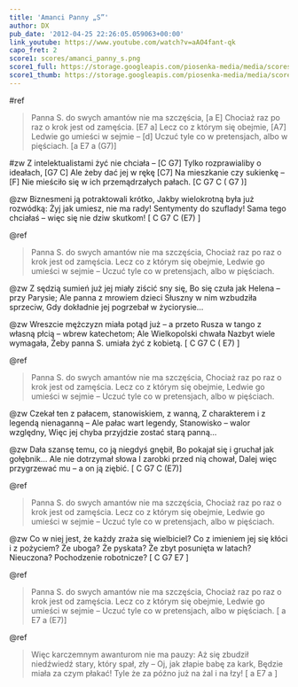 ```yaml
---
title: 'Amanci Panny „S”'
author: DX
pub_date: '2012-04-25 22:26:05.059063+00:00'
link_youtube: https://www.youtube.com/watch?v=aAO4fant-qk
capo_fret: 2
score1: scores/amanci_panny_s.png
score1_full: https://storage.googleapis.com/piosenka-media/media/scores/amanci_panny_s.png
score1_thumb: https://storage.googleapis.com/piosenka-media/media/scores/amanci_panny_s.png.180x0_q85_upscale.jpg
---
```


#ref
>Panna S. do swych amantów nie ma szczęścia, [a E]
>Chociaż raz po raz o krok jest od zamęścia. [E7 a]
>Lecz co z którym się obejmie, [A7]
>Ledwie go umieści w sejmie – [d]
>Uczuć tyle co w pretensjach, albo w pięściach. [a E7 a (G7)]

#zw
Z intelektualistami żyć nie chciała – [C G7]
Tylko rozprawialiby o ideałach, [G7 C]
Ale żeby dać jej w rękę [C7]
Na mieszkanie czy sukienkę – [F]
Nie mieściło się w ich przemądrzałych pałach. [C G7 C ( G7 )]

@zw
Biznesmeni ją potraktowali krótko,
Jakby wielokrotną była już rozwódką:
Żyj jak umiesz, nie ma rady!
Sentymenty do szuflady!
Sama tego chciałaś – więc się nie dziw skutkom! [ C G7 C (E7) ]

@ref
>Panna S. do swych amantów nie ma szczęścia,
>Chociaż raz po raz o krok jest od zamęścia.
>Lecz co z którym się obejmie,
>Ledwie go umieści w sejmie –
>Uczuć tyle co w pretensjach, albo w pięściach.

@zw
Z sędzią sumień już jej miały ziścić sny się,
Bo się czuła jak Helena – przy Parysie;
Ale panna z mrowiem dzieci
Słuszny w nim wzbudziła sprzeciw,
Gdy dokładnie jej pogrzebał w życiorysie…

@zw
Wreszcie mężczyzn miała potąd już – a przeto
Rusza w tango z własną płcią – wbrew katechetom;
Ale Wielkopolski chwała
Nazbyt wiele wymagała,
Żeby panna S. umiała żyć z kobietą. [ C G7 C ( E7) ]

@ref
>Panna S. do swych amantów nie ma szczęścia,
>Chociaż raz po raz o krok jest od zamęścia.
>Lecz co z którym się obejmie,
>Ledwie go umieści w sejmie –
>Uczuć tyle co w pretensjach, albo w pięściach.

@zw
Czekał ten z pałacem, stanowiskiem, z wanną,
Z charakterem i z legendą nienaganną –
Ale pałac wart legendy,
Stanowisko – walor względny,
Więc jej chyba przyjdzie zostać starą panną…

@zw
Dała szansę temu, co ją niegdyś gnębił,
Bo pokajał się i gruchał jak gołębnik…
Ale nie dotrzymał słowa
I zarobki przed nią chował,
Dalej więc przygrzewać mu – a on ją ziębić. [ C G7 C (E7)]

@ref
>Panna S. do swych amantów nie ma szczęścia,
>Chociaż raz po raz o krok jest od zamęścia.
>Lecz co z którym się obejmie,
>Ledwie go umieści w sejmie –
>Uczuć tyle co w pretensjach, albo w pięściach.

@zw
Co w niej jest, że każdy zraża się wielbiciel?
Co z imieniem jej się kłóci i z pożyciem?
Że uboga? Że pyskata?
Że zbyt posunięta w latach?
Nieuczona? Pochodzenie robotnicze? [ C G7 E7 ]

@ref
>Panna S. do swych amantów nie ma szczęścia,
>Chociaż raz po raz o krok jest od zamęścia.
>Lecz co z którym się obejmie,
>Ledwie go umieści w sejmie –
>Uczuć tyle co w pretensjach, albo w pięściach. [ a E7 a (E7)]

@ref
>Więc karczemnym awanturom nie ma pauzy:
>Aż się zbudził niedźwiedź stary, który spał, zły –
>Oj, jak złapie babę za kark,
>Będzie miała za czym płakać!
>Tyle że za późno już na żal i na łzy! [ a E7 a ]